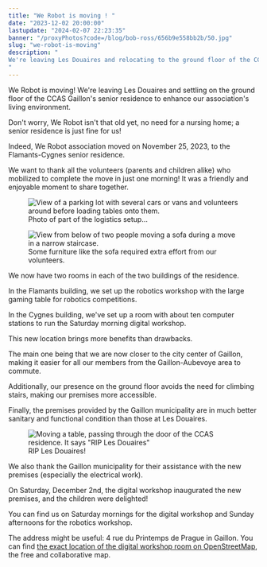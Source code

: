 ```yaml
---
title: "We Robot is moving ! "
date: "2023-12-02 20:00:00"
lastupdate: "2024-02-07 22:23:35"
banner: "/proxyPhotos?code=/blog/bob-ross/656b9e558bb2b/50.jpg"
slug: "we-robot-is-moving"
description: " 
We're leaving Les Douaires and relocating to the ground floor of the CCAS Gaillon's senior residence to enhance our association's living environment.
"
---
```

We Robot is moving! We're leaving Les Douaires and settling on the ground floor of the CCAS Gaillon's senior residence to enhance our association's living environment.

Don't worry, We Robot isn't that old yet, no need for a nursing home; a senior residence is just fine for us!

Indeed, We Robot association moved on November 25, 2023, to the Flamants-Cygnes senior residence.

We want to thank all the volunteers (parents and children alike) who mobilized to complete the move in just one morning! It was a friendly and enjoyable moment to share together.
<figure>
<img src="/proxyPhotos?code=/blog/bob-ross/656ba1617c2ec/50.jpg" alt="View of a parking lot with several cars or vans and volunteers around before loading tables onto them.">
<figcaption>Photo of part of the logistics setup...</figcaption>
</figure>
<figure>
<img src="/proxyPhotos?code=/blog/bob-ross/656ba15e22633/50.jpg" alt="View from below of two people moving a sofa during a move in a narrow staircase.">
<figcaption>Some furniture like the sofa required extra effort from our volunteers.</figcaption>
</figure>

We now have two rooms in each of the two buildings of the residence.

In the Flamants building, we set up the robotics workshop with the large gaming table for robotics competitions.

In the Cygnes building, we've set up a room with about ten computer stations to run the Saturday morning digital workshop.

This new location brings more benefits than drawbacks.

The main one being that we are now closer to the city center of Gaillon, making it easier for all our members from the Gaillon-Aubevoye area to commute.

Additionally, our presence on the ground floor avoids the need for climbing stairs, making our premises more accessible.

Finally, the premises provided by the Gaillon municipality are in much better sanitary and functional condition than those at Les Douaires.
<figure>
<img src="/proxyPhotos?code=/blog/bob-ross/656ba4c5a2530/50.jpg" alt='Moving a table, passing through the door of the CCAS residence. It says "RIP Les Douaires"'>
<figcaption>RIP Les Douaires!</figcaption>
</figure>

We also thank the Gaillon municipality for their assistance with the new premises (especially the electrical work).

On Saturday, December 2nd, the digital workshop inaugurated the new premises, and the children were delighted!

You can find us on Saturday mornings for the digital workshop and Sunday afternoons for the robotics workshop.

The address might be useful: 4 rue du Printemps de Prague in Gaillon. You can find [the exact location of the digital workshop room on OpenStreetMap](https://www.openstreetmap.org/node/7510411804), the free and collaborative map.
    